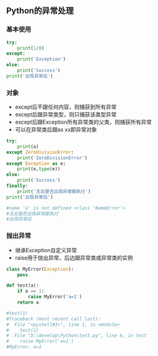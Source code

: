 ## **Python的异常处理**

### 基本使用

```python
try:
    print(1/0)
except:
    print('Exception')
else:
    print('Success')
print('出现异常后')
```

### 对象

- except后不跟任何内容，则捕获到所有异常
- except后跟异常类型，则只捕获该类型异常
- except后跟Exception所有异常类的父类，则捕获所有异常
- 可以在异常类后跟as xx即异常对象

```python
try:
    print(a)
except ZeroDivisionError:
    print('ZeroDivisionError')
except Exception as e:
    print(e,type(e))
else:
    print('Success')
finally:
    print('无论是否出现异常都执行')
print('出现异常后')

#name 'a' is not defined <class 'NameError'>
#无论是否出现异常都执行
#出现异常后
```

### 抛出异常

- 继承Exception自定义异常
- raise用于抛出异常，后边跟异常类或异常类的实例

```python
class MyError(Exception):
    pass

def test(a):
    if a == 1:
        raise MyError('a=1')
    return a

#test(1)
#Traceback (most recent call last):
#  File "<pyshell#3>", line 1, in <module>
#    test(1)
#  File "D:\develop\Python\test.py", line 6, in test
#    raise MyError('a=1')
#MyError: a=1
```
